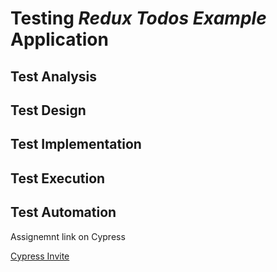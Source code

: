 # Testing _Redux Todos Example_ Application

## Test Analysis

## Test Design

## Test Implementation

## Test Execution

## Test Automation

Assignemnt link on Cypress

[Cypress Invite](https://dashboard.cypress.io/invitation/75a50046-0d2e-4c50-bef2-b63104b2dec5)
